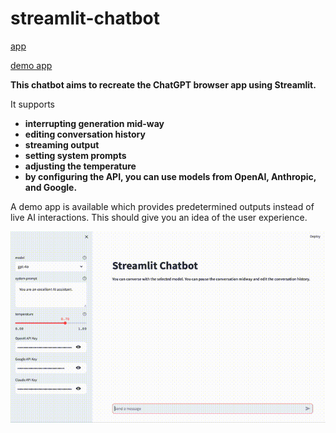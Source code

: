 # streamlit-chatbot

[app](https://app-chatbot-umvnjxndkxd3yjkbgh2s7y.streamlit.app)

[demo app](https://app-chatbot-ru3ucidcgappbnsh2ss3n7v.streamlit.app)

**This chatbot aims to recreate the ChatGPT browser app using Streamlit.**

It supports

- **interrupting generation mid-way**
- **editing conversation history**
- **streaming output**
- **setting system prompts**
- **adjusting the temperature**
- **by configuring the API, you can use models from OpenAI, Anthropic, and Google.**

A demo app is available which provides predetermined outputs instead of live AI interactions. This should give you an idea of the user experience.

![Video](./demo.gif)


